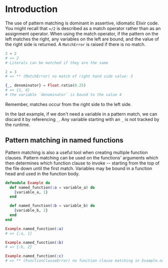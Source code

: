 # Introduction

The use of pattern matching is dominant in assertive, idiomatic Elixir code. You might recall that `=/2` is described as a match operator rather than as an assignment operator. When using the match operator, if the pattern on the left matches the right, any variables on the left are bound, and the value of the right side is returned. A `MatchError` is raised if there is no match.

```elixir
2 = 2
# => 2
# Literals can be matched if they are the same

2 = 3
# => ** (MatchError) no match of right hand side value: 3

{_, denominator} = Float.ratio(0.25)
# => {1, 4}
# the variable `denominator` is bound to the value 4
```

Remember, matches occur from the right side to the left side.

In the last example, if we don't need a variable in a pattern match, we can discard it by referencing `_`. Any variable starting with an `_` is not tracked by the runtime.

## Pattern matching in named functions

Pattern matching is also a useful tool when creating multiple function clauses. Pattern matching can be used on the functions' arguments which then determines which function clause to invoke -- starting from the top of the file down until the first match. Variables may be bound in a function head and used in the function body.

```elixir
defmodule Example do
  def named_function(:a = variable_a) do
    {variable_a, 1}
  end

  def named_function(:b = variable_b) do
    {variable_b, 2}
  end
end

Example.named_function(:a)
# => {:a, 1}

Example.named_function(:b)
# => {:b, 2}

Example.named_function(:c)
# => ** (FunctionClauseError) no function clause matching in Example.named_function/1
```
